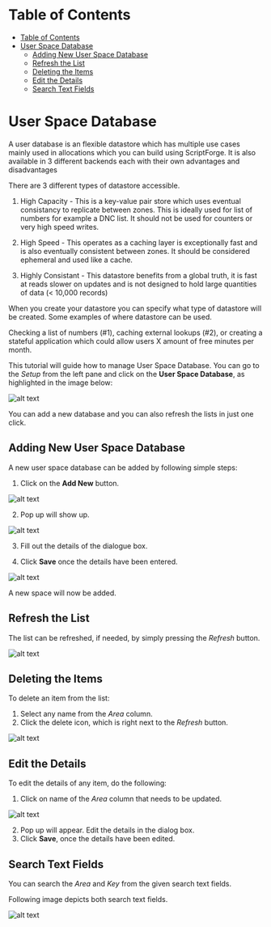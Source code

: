 # Table of Contents

* [Table of Contents](#table-of-contents)
* [User Space Database](#user-space-database)
    * [Adding New User Space Database](#adding-new-user-space-database)
    * [Refresh the List](#refresh-the-list)
    * [Deleting the Items](#deleting-the-items)
    * [Edit the Details](#edit-the-details)
    * [Search Text Fields](#search-text-fields)
 


# User Space Database

A user database is an flexible datastore which has multiple use cases mainly used in allocations which you can build using ScriptForge. It is also available in 3 different backends each with their own advantages and disadvantages

There are 3 different types of datastore accessible.

1. High Capacity - This is a key-value pair store which uses eventual consistancy to replicate between zones. This is ideally used for list of numbers for example a DNC list. It should not be used for counters or very high speed writes.

2. High Speed - This operates as a caching layer is exceptionally fast and is also eventually consistent between zones. It should be considered ephemeral and used like a cache.

3. Highly Consistant - This datastore benefits from a global truth, it is fast at reads slower on updates and is not designed to hold large quantities of data (< 10,000 records)

When you create your datastore you can specify what type of datastore will be created.
Some examples of where datastore can be used.

Checking a list of numbers (#1), caching external lookups (#2), or creating a stateful application which could allow users X amount of free minutes per month.

This tutorial will guide how to manage User Space Database. You can go to the *Setup* from the left pane and click on the **User Space Database**, as highlighted in the image below:

![alt text][user-space-img-1]

You can add a new database and you can also refresh the lists in just one click.

## Adding New User Space Database

A new user space database can be added by following simple steps:

1. Click on the **Add New** button.

![alt text][user-space-img-1a]

2.	Pop up will show up.

![alt text][user-space-img-2]

3.	Fill out the details of the dialogue box.

4.	Click **Save** once the details have been entered.

![alt text][user-space-img-2a]

A new space will now be added.

## Refresh the List

The list can be refreshed, if needed, by simply pressing the *Refresh* button.

![alt text][user-space-img-4]

## Deleting the Items

To delete an item from the list:

1. Select any name from the *Area* column.
2. Click the delete icon, which is right next to the *Refresh* button.

![alt text][user-space-img-5]


## Edit the Details

To edit the details of any item, do the following:

1. Click on name of the *Area* column that needs to be updated.

![alt text][user-space-img-6]

2. Pop up will appear. Edit the details in the dialog box.
3. Click **Save**, once the details have been edited.

## Search Text Fields

You can search the *Area* and *Key* from the given search text fields.

Following image depicts both search text fields.

![alt text][user-space-img-3]

[user-space-img-1]: https://raw.githubusercontent.com/digipigeon/connexcs-user-docs/master/img/user-space-img-1.png "user-space-img-1"
[user-space-img-2]: https://raw.githubusercontent.com/digipigeon/connexcs-user-docs/master/img/user-space-img-2.png "user-space-img-2"
[user-space-img-3]: https://raw.githubusercontent.com/digipigeon/connexcs-user-docs/master/img/user-space-img-3.png "user-space-img-3"
[user-space-img-1a]: https://raw.githubusercontent.com/digipigeon/connexcs-user-docs/master/img/user-space-img-1a.png "user-space-img-1a"
[user-space-img-2a]: https://raw.githubusercontent.com/digipigeon/connexcs-user-docs/master/img/user-space-img-2a.png "user-space-img-2a"
[user-space-img-4]: https://raw.githubusercontent.com/digipigeon/connexcs-user-docs/master/img/user-space-img-4.png "user-space-img-4"
[user-space-img-5]: https://raw.githubusercontent.com/digipigeon/connexcs-user-docs/master/img/user-space-img-5.png "user-space-img-5"
[user-space-img-6]: https://raw.githubusercontent.com/digipigeon/connexcs-user-docs/master/img/user-space-img-6.png "user-space-img-6"

